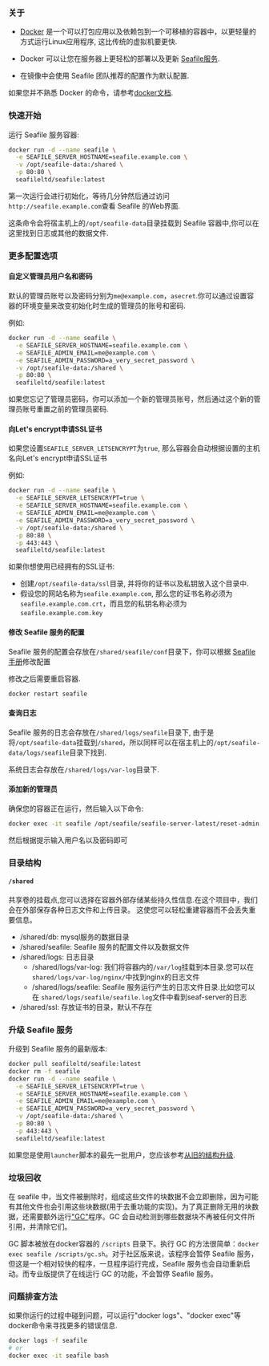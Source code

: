 ### 关于

- [Docker](https://docker.com/) 是一个可以打包应用以及依赖包到一个可移植的容器中，以更轻量的方式运行Linux应用程序, 这比传统的虚拟机要更快.

- Docker 可以让您在服务器上更轻松的部署以及更新 [Seafile服务](https://github.com/haiwen/seafile).

- 在镜像中会使用 Seafile 团队推荐的配置作为默认配置.

如果您并不熟悉 Docker 的命令，请参考[docker文档](https://docs.docker.com/engine/reference/commandline/cli/).

### 快速开始

运行 Seafile 服务容器:

```sh
docker run -d --name seafile \
  -e SEAFILE_SERVER_HOSTNAME=seafile.example.com \
  -v /opt/seafile-data:/shared \
  -p 80:80 \
  seafileltd/seafile:latest
```

第一次运行会进行初始化，等待几分钟然后通过访问`http://seafile.example.com`查看 Seafile 的Web界面.

这条命令会将宿主机上的`/opt/seafile-data`目录挂载到 Seafile 容器中,你可以在这里找到日志或其他的数据文件.

### 更多配置选项

#### 自定义管理员用户名和密码

默认的管理员账号以及密码分别为`me@example.com`，`asecret`.你可以通过设置容器的环境变量来改变初始化时生成的管理员的账号和密码.

例如:

```sh
docker run -d --name seafile \
  -e SEAFILE_SERVER_HOSTNAME=seafile.example.com \
  -e SEAFILE_ADMIN_EMAIL=me@example.com \
  -e SEAFILE_ADMIN_PASSWORD=a_very_secret_password \
  -v /opt/seafile-data:/shared \
  -p 80:80 \
  seafileltd/seafile:latest
```

如果您忘记了管理员密码，你可以添加一个新的管理员账号，然后通过这个新的管理员账号重置之前的管理员密码.

#### 向Let's encrypt申请SSL证书

如果您设置`SEAFILE_SERVER_LETSENCRYPT`为`true`, 那么容器会自动根据设置的主机名向Let's encrypt申请SSL证书

例如:

```sh
docker run -d --name seafile \
  -e SEAFILE_SERVER_LETSENCRYPT=true \
  -e SEAFILE_SERVER_HOSTNAME=seafile.example.com \
  -e SEAFILE_ADMIN_EMAIL=me@example.com \
  -e SEAFILE_ADMIN_PASSWORD=a_very_secret_password \
  -v /opt/seafile-data:/shared \
  -p 80:80 \
  -p 443:443 \
  seafileltd/seafile:latest
```

如果你想使用已经拥有的SSL证书:

- 创建`/opt/seafile-data/ssl`目录, 并将你的证书以及私钥放入这个目录中.
- 假设您的网站名称为`seafile.example.com`, 那么您的证书名称必须为`seafile.example.com.crt`，而且您的私钥名称必须为`seafile.example.com.key`

#### 修改 Seafile 服务的配置

Seafile 服务的配置会存放在`/shared/seafile/conf`目录下，你可以根据 [Seafile 手册](https://manual.seafile.com/)修改配置

修改之后需要重启容器.

```sh
docker restart seafile
```

#### 查询日志

Seafile 服务的日志会存放在`/shared/logs/seafile`目录下, 由于是将`/opt/seafile-data`挂载到`/shared`，所以同样可以在宿主机上的`/opt/seafile-data/logs/seafile`目录下找到.

系统日志会存放在`/shared/logs/var-log`目录下.

#### 添加新的管理员

确保您的容器正在运行，然后输入以下命令:

```sh
docker exec -it seafile /opt/seafile/seafile-server-latest/reset-admin.sh
```

然后根据提示输入用户名以及密码即可

### 目录结构

#### `/shared`

共享卷的挂载点,您可以选择在容器外部存储某些持久性信息.在这个项目中，我们会在外部保存各种日志文件和上传目录。 这使您可以轻松重建容器而不会丢失重要信息。

- /shared/db: mysql服务的数据目录
- /shared/seafile: Seafile 服务的配置文件以及数据文件
- /shared/logs: 日志目录
  - /shared/logs/var-log: 我们将容器内的`/var/log`挂载到本目录.您可以在`shared/logs/var-log/nginx/`中找到nginx的日志文件
  - /shared/logs/seafile: Seafile 服务运行产生的日志文件目录.比如您可以在 `shared/logs/seafile/seafile.log`文件中看到seaf-server的日志
- /shared/ssl: 存放证书的目录，默认不存在

### 升级 Seafile 服务

升级到 Seafile 服务的最新版本:

```sh
docker pull seafileltd/seafile:latest
docker rm -f seafile
docker run -d --name seafile \
  -e SEAFILE_SERVER_LETSENCRYPT=true \
  -e SEAFILE_SERVER_HOSTNAME=seafile.example.com \
  -e SEAFILE_ADMIN_EMAIL=me@example.com \
  -e SEAFILE_ADMIN_PASSWORD=a_very_secret_password \
  -v /opt/seafile-data:/shared \
  -p 80:80 \
  -p 443:443 \
  seafileltd/seafile:latest
```

如果您是使用`launcher`脚本的最先一批用户，您应该参考[从旧的结构升级](https://github.com/haiwen/seafile-docker/blob/master/upgrade_from_old_format.md).

### 垃圾回收

在 seafile 中，当文件被删除时，组成这些文件的块数据不会立即删除，因为可能有其他文件也会引用这些块数据(用于去重功能的实现)。为了真正删除无用的块数据，还需要额外运行["GC"](https://manual-cn.seafile.com/maintain/seafile_gc.html)程序。GC 会自动检测到哪些数据块不再被任何文件所引用，并清除它们。

GC 脚本被放在docker容器的 `/scripts` 目录下。执行 GC 的方法很简单：`docker exec seafile /scripts/gc.sh`。对于社区版来说，该程序会暂停 Seafile 服务，但这是一个相对较快的程序，一旦程序运行完成，Seafile 服务也会自动重新启动。而专业版提供了在线运行 GC 的功能，不会暂停 Seafile 服务。

### 问题排查方法

如果你运行的过程中碰到问题，可以运行"docker logs"、"docker exec"等docker命令来寻找更多的错误信息.

```sh
docker logs -f seafile
# or
docker exec -it seafile bash
```
